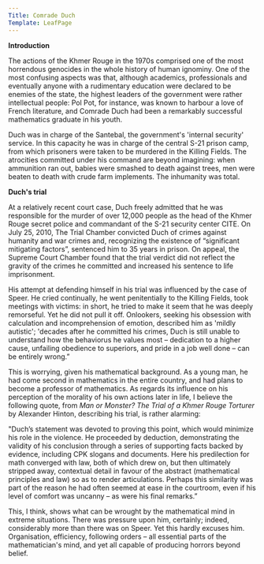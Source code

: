 ```yaml
---
Title: Comrade Duch
Template: LeafPage
---
```


**Introduction**

The actions of the Khmer Rouge in the 1970s comprised one of the most horrendous genocides in the whole history of human ignominy. One of the most confusing aspects was that, although academics, professionals and eventually anyone with a rudimentary education were declared to be enemies of the state, the highest leaders of the government were rather intellectual people: Pol Pot, for instance, was known to harbour a love of French literature, and Comrade Duch had been a remarkably successful mathematics graduate in his youth. 

Duch was in charge of the Santebal, the government's 'internal security' service. In this capacity he was in charge of the central S-21 prison camp, from which prisoners were taken to be murdered in the Killing Fields. The atrocities committed under his command are beyond imagining: when ammunition ran out, babies were smashed to death against trees, men were beaten to death with crude farm implements. The inhumanity was total. 

**Duch's trial**

At a relatively recent court case, Duch freely admitted that he was responsible for the murder of over 12,000 people as the head of the Khmer Rouge secret police and commandant of the S-21 security center CITE. On July 25, 2010, The Trial Chamber convicted Duch of crimes against humanity and war crimes and, recognizing the existence of “significant mitigating factors”, sentenced him to 35 years in prison. On appeal, the Supreme Court Chamber found that the trial verdict did not reflect the gravity of the crimes he committed and increased his sentence to life imprisonment. 

His attempt at defending himself in his trial was influenced by the case of Speer. He cried continually, he went penitentially to the Killing Fields, took meetings with victims: in short, he tried to make it seem that he was deeply remorseful. Yet he did not pull it off. Onlookers, seeking his obsession with calculation and incomprehension of emotion, described him as 'mildly autistic'; 'decades after he committed his crimes, Duch is still unable to understand how the behaviorus he values most – dedication to a higher cause, unfailing obedience to superiors, and pride in a job well done – can be entirely wrong.” 

This is worrying, given his mathematical background. As a young man, he had come second in mathematics in the entire country, and had plans to become a professor of mathematics. As regards its influence on his perception of the morality of his own actions later in life, I believe the following quote, from *Man or Monster? The Trial of a Khmer Rouge Torturer* by Alexander Hinton, describing his trial, is rather alarming:

"Duch’s statement was devoted to proving this point, which would minimize his role in the violence. He proceeded by deduction, demonstrating the validity of his conclusion through a series of supporting facts backed by evidence, including CPK slogans and documents. Here his predilection for math converged with law, both of which drew on, but then ultimately stripped away, contextual detail in favour of the abstract (mathematical principles and law) so as to render articulations. Perhaps this similarity was part of the reason he had often seemed at ease in the courtroom, even if his level of comfort was uncanny – as were his final remarks.”

This, I think, shows what can be wrought by the mathematical mind in extreme situations. There was pressure upon him, certainly; indeed, considerably more than there was on Speer. Yet this hardly excuses him. Organisation, efficiency, following orders – all essential parts of the mathematician's mind, and yet all capable of producing horrors beyond belief. 
